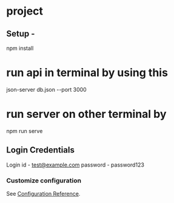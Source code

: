 # project

## Setup - 
npm install 
# run api in terminal by using this 
json-server db.json --port 3000

# run server on other terminal by 

npm run serve

## Login Credentials 
Login id - test@example.com
password - password123



### Customize configuration
See [Configuration Reference](https://cli.vuejs.org/config/).
